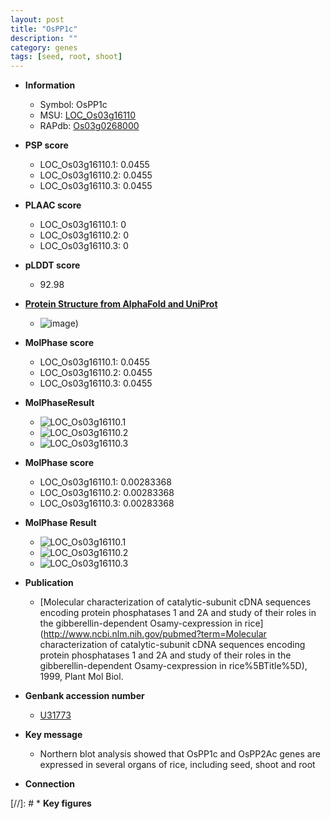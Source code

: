 ```yaml
---
layout: post
title: "OsPP1c"
description: ""
category: genes
tags: [seed, root, shoot]
---
```


* **Information**  
    + Symbol: OsPP1c  
    + MSU: [LOC_Os03g16110](http://rice.plantbiology.msu.edu/cgi-bin/ORF_infopage.cgi?orf=LOC_Os03g16110)  
    + RAPdb: [Os03g0268000](http://rapdb.dna.affrc.go.jp/viewer/gbrowse_details/irgsp1?name=Os03g0268000)  

* **PSP score**  
    + LOC_Os03g16110.1: 0.0455 
    + LOC_Os03g16110.2: 0.0455 
    + LOC_Os03g16110.3: 0.0455 

* **PLAAC score**  
    + LOC_Os03g16110.1: 0 
    + LOC_Os03g16110.2: 0 
    + LOC_Os03g16110.3: 0 

* **pLDDT score**
    + 92.98

* **[Protein Structure from AlphaFold and UniProt](https://www.uniprot.org/uniprotkb/P48489/entry#structure)**
    + ![image](https://ricepsp.github.io/images/P/AF-P48489-F1.png))

* **MolPhase score**
    + LOC_Os03g16110.1: 0.0455
    + LOC_Os03g16110.2: 0.0455
    + LOC_Os03g16110.3: 0.0455

* **MolPhaseResult**
    + ![LOC_Os03g16110.1](https://ricepsp.github.io/pictures/LOC_Os03g/LOC_Os03g16110.1.png)
    + ![LOC_Os03g16110.2](https://ricepsp.github.io/pictures/LOC_Os03g/LOC_Os03g16110.2.png)
    + ![LOC_Os03g16110.3](https://ricepsp.github.io/pictures/LOC_Os03g/LOC_Os03g16110.3.png)

* **MolPhase score**
    + LOC_Os03g16110.1: 0.00283368
    + LOC_Os03g16110.2: 0.00283368
    + LOC_Os03g16110.3: 0.00283368

* **MolPhase Result**
    + ![LOC_Os03g16110.1](https://304243504.github.io/Pictures/LOC_Os03g/LOC_Os03g16110.1.png)
    + ![LOC_Os03g16110.2](https://304243504.github.io/Pictures/LOC_Os03g/LOC_Os03g16110.2.png)
    + ![LOC_Os03g16110.3](https://304243504.github.io/Pictures/LOC_Os03g/LOC_Os03g16110.3.png)

* **Publication**  
    + [Molecular characterization of catalytic-subunit cDNA sequences encoding protein phosphatases 1 and 2A and study of their roles in the gibberellin-dependent Osamy-cexpression in rice](http://www.ncbi.nlm.nih.gov/pubmed?term=Molecular characterization of catalytic-subunit cDNA sequences encoding protein phosphatases 1 and 2A and study of their roles in the gibberellin-dependent Osamy-cexpression in rice%5BTitle%5D), 1999, Plant Mol Biol.

* **Genbank accession number**  
    + [U31773](http://www.ncbi.nlm.nih.gov/nuccore/U31773)

* **Key message**  
    + Northern blot analysis showed that OsPP1c and OsPP2Ac genes are expressed in several organs of rice, including seed, shoot and root

* **Connection**  

[//]: # * **Key figures**  


